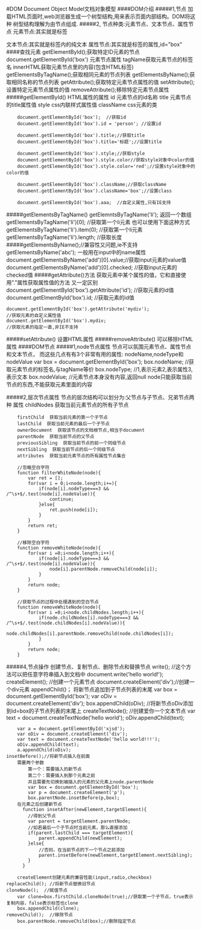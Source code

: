 #DOM
    Document Object Model文档对象模型
####DOM介绍
#####1,节点
    加载HTML页面时,web浏览器生成一个树型结构,用来表示页面内部结构。DOM将这种
    树型结构理解为由节点组成.
#####2,  节点种类:元素节点、文本节点、属性节点
    元素节点:其实就是标签<div></div>
    文本节点:其实就是标签内的纯文本
    属性节点:其实就是标签的属性,id="box"
####查找元素
    getElementById();获取特定ID元素的节点
    	document.getElementById('box')
    	元素节点属性
    	tagName获取元素节点的标签名
    	innerHTML获取元素节点里的内容(包含HTML标签)
    getElementsByTagName();获取相同元素的节点列表
    getElementsByName();获取相同名称的节点列表
    getAttribute();获取特定元素节点属性的值
    setAttribute();设置特定元素节点属性的值
    removeAttribute();移除特定元素节点属性
#####getElementById()
    HTML属性的属性
    	id		元素节点的id名称
    	title 元素节点的title属性值
    	style css内联样式属性值
    	className  css元素的类

    	document.getElementById('box');  //获取id
    	document.getElementById('box').id = 'person'; //设置id
    	
    	document.getElementById('box').title;//获取title
    	document.getElementById('box').title='标题';//设置title

    	document.getElementById('box').style;//获取style
    	document.getElementById('box').style.color//获取style对象中color的值
    	document.getElementById('box').style.color='red';//设置style对象中的color的值

    	document.getElementById('box').className;//获取className
    	document.getElementById('box').className='box';//设置class

    	document.getElementById('box').aaa;  //自定义属性,只有IE支持
#####getElementsByTagName()
    getElemntsByTagName('li'); 返回一个数组
    getElementsByTagName('li')[0];
   	//获取第一个li元素
   	也可以使用下面这种方式
   	getElementsByTagName('li').item(0);
   	//获取第一个li元素
   	getElementsByTagName('li').length;
   	//获取长度
#####getElementsByName();//兼容性又问题,ie不支持
    getElementsByName('abc');
    一般用在input中的name属性
    document.getElementsByName('add')[0].value;//获取input元素的value值
    document.getElementsByName('add')[0].checked;
    //获取input元素的checked值
#####getAttribute()方法
    获取元素中某个属性的值，它和直接使用"."属性获取属性值的方法
    又一定区别
    document.getElementById('box').getAttribute('id');
    //获取元素的id值
    document.getElmentById('box').id;
    //获取元素的id值

    document.getElementById('box').getAttribute('mydiv');
    //获取元素的自定义属性值
    document.getElementById('box').mydiv;
    //获取元素的指定一直,非IE不支持
#####setAttribute()
    设置HTML属性
#####removeAttribute()
    可以移除HTML属性
####DOM节点
#####1,node节点属性
    节点可以氛围元素节点、属性节点和文本节点，
    而这些几点有有3个非常有用的属性:
    nodeName,nodeType和nodeValue
    var box = document.getElementById('box');
    box.nodeName; //获取元素节点的标签名,与tagName等价
    box.nodeType; //1,表示元素2,表示属性3,表示文本
    box.nodeValue; //元素节点本身没有内容,返回null
    node只能获取当前节点的东西,不能获取元素里面的内容


#####2,层次节点属性
    节点的层次结构可以划分为:父节点与子节点、兄弟节点两种
    属性
    	childNodes  获取当前元素节点的所有子节点

    	firstChild  获取当前元素的第一个子节点
    	lastChild  获取当前元素的最后一个子节点
    	ownerDocument  获取该节点的文档根节点,相当于document
    	parentNode  获取当前节点的父节点
    	previousSibling  获取当前节点的前一个同级节点
    	nextSibling  获取当前节点的后一个同级节点
    	attributes  获取当前元素节点的所有属性节点集合

    	//忽略空白字符
    	function filterWhiteNode(node){
    		var ret = [];
    		for(var i = 0;i<node.length;i+=){
    			if(node[i].nodeType===3 && /^\s+$/.test(node[i].nodeValue)){
    				continue;
    			}else{
    				ret.push(node[i]);
    			}
    		}
    		return ret;
    	}

    	//移除空白字符
    	function removeWhiteNode(node){
    		for(var i =0;i<node.length;i++){
    			if(node[i].nodeType===3 && /^\s+$/.test(node[i].nodeValue)){
    				node[i].parentNode.removeChild(node[i]);
    			}
    		}
    		return node;
    	}

    	//获取节点的过程中处理遇到的空白节点
    	function removeWhiteNode(node){
    		for(var i =0;i<node.childNodes.length;i++){
    			if(node.childNodes[i].nodeType===3 && /^\s+$/.test(node.childNodes[i].nodeValue)){
    				node.childNodes[i].parentNode.removeChild(node.childNodes[i]);
    			}
    		}
    		return node;
    	}
#####4,节点操作
    创建节点、复制节点、删除节点和替换节点
    write();   //这个方法可以把任意字符串插入到文档中
	    document.write('hello world!');
	  createElement();  //创建一个元素节点
    document.createElement('div');//创建一个div元素
    appendChild()；  将新节点追加到子节点列表的末尾
			var box = document.getElementById('box');
			var oDiv = document.createElement('div');
			box.appendChild(oDiv);
			//将新节点oDiv添加到id=box的子节点列表的末尾上
    createTextNode();  //创建爱你一个文本节点
    	var text = document.createTextNode('hello world');
    	oDiv.appendChild(text);

    	var a = document.getElementById('xjsd');
    	var oDiv = document.createElement('div');
    	var text = document.createTextNode('hello world!!!');
    	oDiv.appendChild(text);
    	a.appendChild(oDiv);
    insetBefore();//将新节点插入在前面
    	需要两个参数
    		第一个：需要插入的新节点
    		第二个：需要插入到那个元素之前
			并且需要先切换到被插入的元素的父元素上node.parentNode
			var box = document.getElementById('box');
			var p = document.createElement('p');
			box.parentNode.insetBefore(p,box);
		在元素之后创建新节点
		  function insetAfter(newElement,targetElement){
		  	//得到父节点
		  	var parent = targetElement.parentNode;
		  	//如若最后一个子节点时当前元素，那么直接添加
		  	if(parent.lastChild === targetElement){
		  		parent.appendChild(newElement);
		  	}else{
		  		//否则，在当前节点的下一个节点之前添加
		  		parent.insetBefore(newElement,targetElement.nextSibling);
		  	}
		  }

		createElement创建元素的兼容性能(input,radio,checkbox)  
    replaceChild(); //将新节点替换旧节点
    cloneNode();  //赋值节点
    	var clone=box.firstChild.cloneNode(true);//获取第一个子节点，true表示复制内容，false表示标签也clone
    	box.appendChild(clone);
    removeChild();  //移除节点
    	box.parentNode.removeChild(box);//删除指定节点




